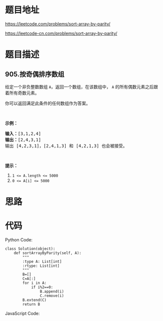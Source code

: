 # 题目地址
https://leetcode.com/problems/sort-array-by-parity/

https://leetcode-cn.com/problems/sort-array-by-parity/
# 题目描述
## 905.按奇偶排序数组
<p>给定一个非负整数数组 <code>A</code>，返回一个数组，在该数组中，&nbsp;<code>A</code> 的所有偶数元素之后跟着所有奇数元素。</p>

<p>你可以返回满足此条件的任何数组作为答案。</p>

<p>&nbsp;</p>

<p><strong>示例：</strong></p>

<pre><strong>输入：</strong>[3,1,2,4]
<strong>输出：</strong>[2,4,3,1]
输出 [4,2,3,1]，[2,4,1,3] 和 [4,2,1,3] 也会被接受。
</pre>

<p>&nbsp;</p>

<p><strong>提示：</strong></p>

<ol>
	<li><code>1 &lt;= A.length &lt;= 5000</code></li>
	<li><code>0 &lt;= A[i] &lt;= 5000</code></li>
</ol>

# 思路

# 代码
Python Code:

```
class Solution(object):
    def sortArrayByParity(self, A):
        """
        :type A: List[int]
        :rtype: List[int]
        """
        B=[]
        C=A[:]
        for i in A:
            if i%2==0:
                B.append(i)
                C.remove(i)
        B.extend(C)
        return B
```
JavaScript Code:

```

```
